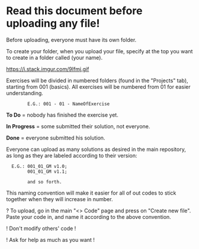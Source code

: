 # Read this document before uploading any file! #

Before uploading, everyone must have its own folder.

To create your folder, when you upload your file, specify at the top you want to create in a folder called (your name).

https://i.stack.imgur.com/9Ifmj.gif

Exercises will be divided in numbered folders (found in the "Projects" tab), starting from 001 (basics).
All exercises will be numbered from 01 for easier understanding.

            E.G.: 001 - 01 - NameOfExercise
            
**To Do** = nobody has finished the exercise yet.

**In Progress** = some submitted their solution, not everyone.

**Done** = everyone submitted his solution.




Everyone can upload as many solutions as desired in the main repository, as long as they are labeled according to their version:

      E.G.: 001_01_GM v1.0;
            001_01_GM v1.1;
      
            and so forth.
            
This naming convention will make it easier for all of out codes to stick together when they will increase in number.



? To upload, go in the main "<> Code" page and press on "Create new file". Paste your code in, and name it according to the above convention. 
     
     
   ! Don't modify others' code !

   ! Ask for help as much as you want !
